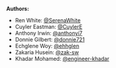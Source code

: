 **Authors:**
- Ren White: [@SerenaWhite](https://github.com/SerenaWhite)
- Cuyler Eastman: [@CuylerE](https://github.com/CuylerE)
- Anthony Irwin: [@anthonyi7](https://github.com/anthonyi7)
- Donnie Gilbert: [@donnie721](https://github.com/donnie721)
- Echglene Woy: [@ehhglen](https://github.com/ehhglen)
- Zakaria Husein: [@zak-sw](https://github.com/zak-sw)
- Khadar Mohamed: [@engineer-khadar](https://github.com/engineer-khadar)
